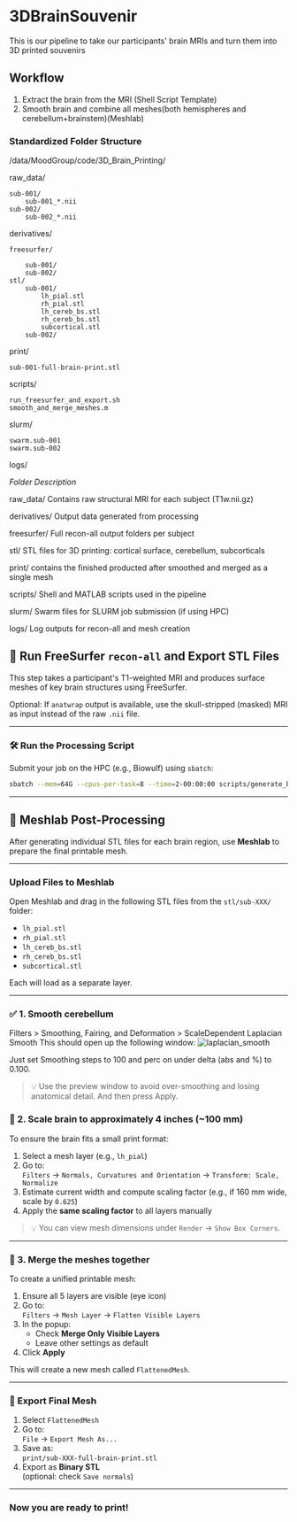 # 3DBrainSouvenir
This is our pipeline to take our participants' brain MRIs and turn them into 3D printed souvenirs 

## Workflow 
1. Extract the brain from the MRI (Shell Script Template)
2. Smooth brain and combine all meshes(both hemispheres and cerebellum+brainstem)(Meshlab)

### Standardized Folder Structure
/data/MoodGroup/code/3D_Brain_Printing/

raw_data/
    
	sub-001/
        sub-001_*.nii
    sub-002/
        sub-002_*.nii
    
derivatives/
    
	freesurfer/
       
		sub-001/
        sub-002/
    stl/
        sub-001/
            lh_pial.stl
            rh_pial.stl
            lh_cereb_bs.stl
            rh_cereb_bs.stl
            subcortical.stl
        sub-002/

 print/
 
 	sub-001-full-brain-print.stl

scripts/
   
	run_freesurfer_and_export.sh
    smooth_and_merge_meshes.m

slurm/
    
	swarm.sub-001
    swarm.sub-002

logs/

*Folder Description*

raw_data/	Contains raw structural MRI for each subject (T1w.nii.gz)

derivatives/	Output data generated from processing

freesurfer/	Full recon-all output folders per subject

stl/	STL files for 3D printing: cortical surface, cerebellum, subcorticals

print/ contains the finished producted after smoothed and merged as a single mesh

scripts/	Shell and MATLAB scripts used in the pipeline

slurm/	Swarm files for SLURM job submission (if using HPC)

logs/	Log outputs for recon-all and mesh creation

## 🧠 Run FreeSurfer `recon-all` and Export STL Files

This step takes a participant's T1-weighted MRI and produces surface meshes of key brain structures using FreeSurfer.

 Optional: If `anatwrap` output is available, use the skull-stripped (masked) MRI as input instead of the raw `.nii` file.

---

### 🛠️ Run the Processing Script

Submit your job on the HPC (e.g., Biowulf) using `sbatch`:

```bash
sbatch --mem=64G --cpus-per-task=8 --time=2-00:00:00 scripts/generate_brain_stl.sh sub-001
``` 

--- 

## 🧠 Meshlab Post-Processing

After generating individual STL files for each brain region, use **Meshlab** to prepare the final printable mesh.

---

### Upload Files to Meshlab

Open Meshlab and drag in the following STL files from the `stl/sub-XXX/` folder:

- `lh_pial.stl`
- `rh_pial.stl`
- `lh_cereb_bs.stl`
- `rh_cereb_bs.stl`
- `subcortical.stl`

Each will load as a separate layer.

---

### ✅ 1. Smooth cerebellum 

Filters
    > Smoothing, Fairing, and Deformation
        > ScaleDependent Laplacian Smooth
This should open up the following window:
![laplacian_smooth](https://github.com/user-attachments/assets/4f5a3340-ce41-4d29-b26c-264ca1074990)

Just set Smoothing steps to 100 and perc on under delta (abs and %) to 0.100. 
> 💡 Use the preview window to avoid over-smoothing and losing anatomical detail.
And then press Apply. 

### 📏 2. Scale brain to approximately 4 inches (~100 mm)

To ensure the brain fits a small print format:

1. Select a mesh layer (e.g., `lh_pial`)
2. Go to:  
   `Filters` → `Normals, Curvatures and Orientation` → `Transform: Scale, Normalize`
3. Estimate current width and compute scaling factor (e.g., if 160 mm wide, scale by `0.625`)
4. Apply the **same scaling factor** to all layers manually

> 💡 You can view mesh dimensions under `Render` → `Show Box Corners`.

---

### 🔗 3. Merge the meshes together

To create a unified printable mesh:

1. Ensure all 5 layers are visible (eye icon)
2. Go to:  
   `Filters` → `Mesh Layer` → `Flatten Visible Layers`
3. In the popup:
   - Check **Merge Only Visible Layers**
   - Leave other settings as default
4. Click **Apply**

This will create a new mesh called `FlattenedMesh`.

---

### 💾 Export Final Mesh

1. Select `FlattenedMesh`
2. Go to:  
   `File` → `Export Mesh As...`
3. Save as:  
   `print/sub-XXX-full-brain-print.stl`
4. Export as **Binary STL**  
   (optional: check `Save normals`)

---

### Now you are ready to print!


